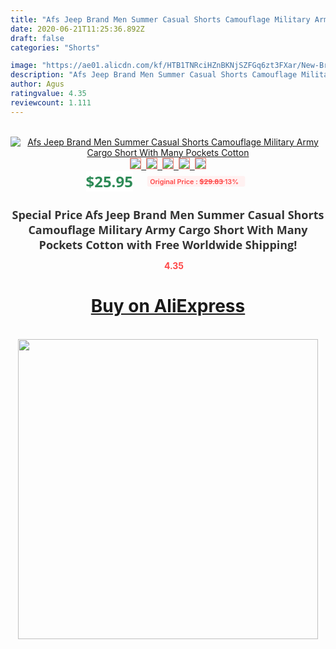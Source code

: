 ```yaml
---
title: "Afs Jeep Brand Men Summer Casual Shorts Camouflage Military Army Cargo Short With Many Pockets Cotton"
date: 2020-06-21T11:25:36.892Z
draft: false
categories: "Shorts"

image: "https://ae01.alicdn.com/kf/HTB1TNRciHZnBKNjSZFGq6zt3FXar/New-Brand-Men-Summer-Casual-Shorts-Camouflage-Military-Army-Cargo-Short-With-Many-Pockets-Cotton.jpg"
description: "Afs Jeep Brand Men Summer Casual Shorts Camouflage Military Army Cargo Short With Many Pockets Cotton"
author: Agus
ratingvalue: 4.35
reviewcount: 1.111
---
```

<br>
<div style="text-align: center;">
<a href="https://s.click.aliexpress.com/e/_9I1O6v" target="_blank" rel="nofollow noopener noreferrer"><img alt="Afs Jeep Brand Men Summer Casual Shorts Camouflage Military Army Cargo Short With Many Pockets Cotton" class="magnifier-image" src="https://ae01.alicdn.com/kf/HTB1TNRciHZnBKNjSZFGq6zt3FXar/New-Brand-Men-Summer-Casual-Shorts-Camouflage-Military-Army-Cargo-Short-With-Many-Pockets-Cotton.jpg_640x640.jpg">
<br>
<img style="border:1px solid salmon" src="https://ae01.alicdn.com/kf/HTB1TNRciHZnBKNjSZFGq6zt3FXar/New-Brand-Men-Summer-Casual-Shorts-Camouflage-Military-Army-Cargo-Short-With-Many-Pockets-Cotton.jpg_120x120.jpg">&nbsp;&nbsp;<img style="border:1px solid salmon" src="https://ae01.alicdn.com/kf/HTB1nIPJyaSWBuNjSsrbq6y0mVXaU/New-Brand-Men-Summer-Casual-Shorts-Camouflage-Military-Army-Cargo-Short-With-Many-Pockets-Cotton.jpg_120x120.jpg">&nbsp;&nbsp;<img style="border:1px solid salmon" src="https://ae01.alicdn.com/kf/HTB1UzoKyh1YBuNjy1zcq6zNcXXao/New-Brand-Men-Summer-Casual-Shorts-Camouflage-Military-Army-Cargo-Short-With-Many-Pockets-Cotton.jpg_120x120.jpg">&nbsp;&nbsp;<img style="border:1px solid salmon" src="https://ae01.alicdn.com/kf/HTB1xXg.iBjTBKNjSZFDq6zVgVXaf/New-Brand-Men-Summer-Casual-Shorts-Camouflage-Military-Army-Cargo-Short-With-Many-Pockets-Cotton.jpg_120x120.jpg">&nbsp;&nbsp;<img style="border:1px solid salmon" src="https://ae01.alicdn.com/kf/HTB14R3kybSYBuNjSspiq6xNzpXaA/New-Brand-Men-Summer-Casual-Shorts-Camouflage-Military-Army-Cargo-Short-With-Many-Pockets-Cotton.jpg_120x120.jpg"></a></div><br0>
<div style="text-align: center;"><span style="background-color: white; border: 0px; box-sizing: border-box; color: seagreen; display: inline-block; font-family: &quot;open sans&quot; , &quot;arial&quot; , &quot;helvetica&quot; , sans-serif , &quot;heiti&quot;; font-size: 24px; font-stretch: inherit; font-weight: 700; line-height: inherit; margin: 0px 10px 0px 0px; padding: 0px; vertical-align: middle;">$25.95 </span>
<span style="background: rgb(255 , 241 , 241); border-radius: 3px; border: 0px; box-sizing: border-box; color: #ff4747; display: inline-block; font-family: inherit; font-size: 12px; font-stretch: inherit; font-style: inherit; font-variant: inherit; font-weight: 600; line-height: inherit; margin: 0px; padding: 2px 5px; transform: scale(0.9); vertical-align: middle;">Original Price : <b style="text-decoration: line-through;">$29.83 </b> 13%&nbsp;&nbsp;</span></div>
<h1 style="color: #333333; display: inline-block; font-family: &quot;open sans&quot; , &quot;arial&quot; , &quot;helvetica&quot; , sans-serif , &quot;heiti&quot;; font-size: 18px; font-stretch: inherit; font-weight: 700; text-align: center;">Special Price Afs Jeep Brand Men Summer Casual Shorts Camouflage Military Army Cargo Short With Many Pockets Cotton with Free Worldwide Shipping!</h1>
<div style="color: #ff4747; text-align: center;">
<img src="https://4.bp.blogspot.com/-M0ZcTcb-5uY/XleCXlxnR4I/AAAAAAAAAEc/OrjgMkXV1oMQFaCRZj5HQwOCBcu3w1FegCPcBGAYYCw/s1600/star.png" style="height: 15px;">&nbsp;<b>4.35</b></div>
<div class="button_cont" align="center"><a class="buynow_a" href="https://s.click.aliexpress.com/e/_9I1O6v" target="_blank" rel="nofollow noopener noreferrer"><H1>Buy on AliExpress</H1></a></div><br>
<div class="separator" style="clear: both; text-align: center;">
<img src="https://lh3.googleusercontent.com/-pTy5HemUv9M/XlePHvY0dAI/AAAAAAAAAE4/0nX5iRUoIWY8eMW9Dpxeirr157OZliDIgCLcBGAsYHQ/s1600/badge.gif" width="480">
</div>

